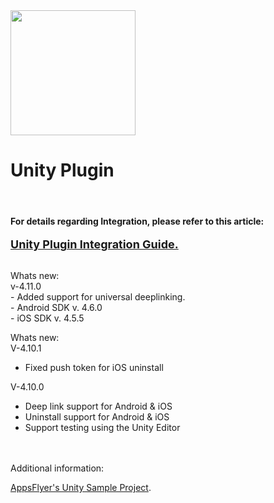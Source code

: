 
<img src="https://www.appsflyer.com/wp-content/themes/ohav-child/images/logo.svg"  width="200">


<h1>Unity Plugin</h1>

<br>
<h4>For details regarding Integration, please refer to this article:</h4>

<a href="https://support.appsflyer.com/hc/en-us/articles/213766183-Unity"><font size="4"><b>Unity Plugin Integration Guide.</b></font></a>

<br>
Whats new:<br>
v-4.11.0<br>
- Added support for universal deeplinking.<br>
- Android SDK v. 4.6.0 <br>
- iOS SDK v. 4.5.5 <br>


Whats new:<br>
V-4.10.1 <br>
- Fixed push token for iOS uninstall

V-4.10.0 <br>
- Deep link support for Android & iOS<br>
- Uninstall support for Android & iOS<br>
- Support testing using the Unity Editor<br>


<br><br>
Additional information:<br>

[AppsFlyer's Unity Sample Project](https://github.com/AppsFlyerSDK/AppsFlyerUnitySampleApp).

